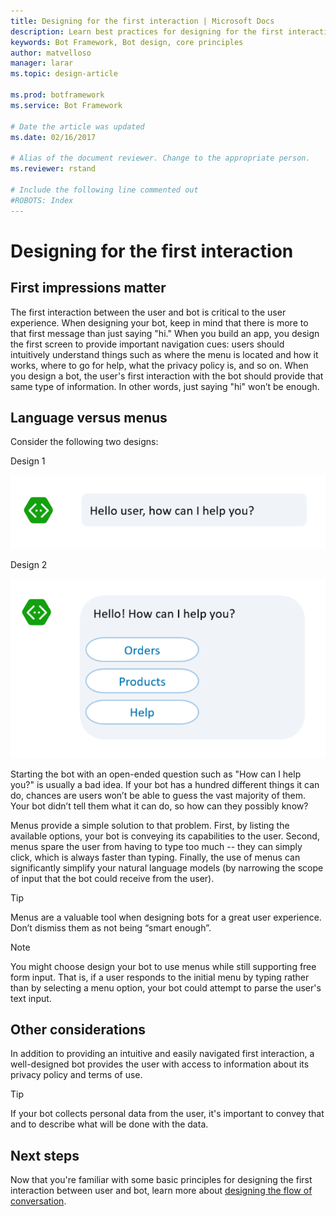 ```yaml
---
title: Designing for the first interaction | Microsoft Docs
description: Learn best practices for designing for the first interaction between user and bot. 
keywords: Bot Framework, Bot design, core principles
author: matvelloso
manager: larar
ms.topic: design-article

ms.prod: botframework
ms.service: Bot Framework

# Date the article was updated
ms.date: 02/16/2017

# Alias of the document reviewer. Change to the appropriate person.
ms.reviewer: rstand

# Include the following line commented out
#ROBOTS: Index
---
```

# Designing for the first interaction

## First impressions matter

The first interaction between the user and bot is critical to the user experience. 
When designing your bot, keep in mind that there is more to that first message than just saying "hi." 
When you build an app, you design the first screen to provide important navigation cues: 
users should intuitively understand things such as 
where the menu is located and how it works, where to go for help, what the privacy policy is, and so on.
When you design a bot, the user's first interaction with the bot should provide that same type of information. 
In other words, just saying "hi" won’t be enough.

## Language versus menus 

Consider the following two designs:

Design 1

![bot](media/designing-bots/core/hello1.png)


Design 2

![bot](media/designing-bots/core/hello2.png)

Starting the bot with an open-ended question such as "How can I help you?" is usually a bad idea. 
If your bot has a hundred different things it can do, chances are users won’t be able to guess the vast majority of them. 
Your bot didn’t tell them what it can do, so how can they possibly know?

Menus provide a simple solution to that problem. 
First, by listing the available options, your bot is conveying its capabilities to the user. 
Second, menus spare the user from having to type too much -- they can simply click, which is always faster than typing. 
Finally, the use of menus can significantly simplify your natural language models (by narrowing the scope of input that the bot could receive from the user). 

> [!TIP]
> Menus are a valuable tool when designing bots for a great user experience. 
> Don’t dismiss them as not being “smart enough”.

> [!NOTE]
> You might choose design your bot to use menus while still supporting free form input. 
> That is, if a user responds to the initial menu by typing rather than by selecting a menu option, your bot could attempt to parse the user's text input. 

## Other considerations

In addition to providing an intuitive and easily navigated first interaction, 
a well-designed bot provides the user with access to information about its privacy policy and terms of use. 

> [!TIP]
> If your bot collects personal data from the user, it's important to convey that and to describe what will be done with the data.

## Next steps

Now that you're familiar with some basic principles for designing the first interaction between user and bot, 
learn more about [designing the flow of conversation](bot-framework-design-core-dialogs.md).